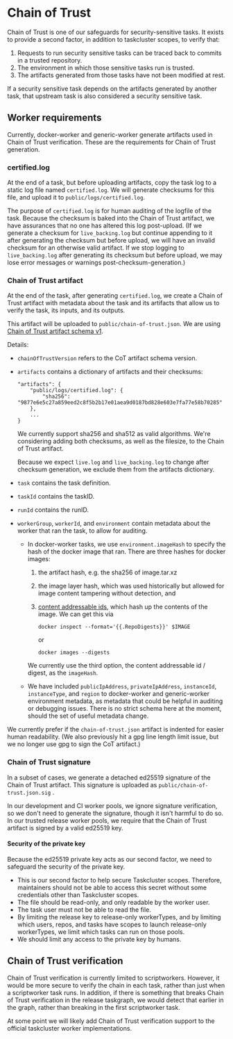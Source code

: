 # Chain of Trust

Chain of Trust is one of our safeguards for security-sensitive tasks. It exists to provide a second factor, in addition to taskcluster scopes, to verify that:

1. Requests to run security sensitive tasks can be traced back to commits in a trusted repository.
2. The environment in which those sensitive tasks run is trusted.
3. The artifacts generated from those tasks have not been modified at rest.

If a security sensitive task depends on the artifacts generated by another task, that upstream task is also considered a security sensitive task.

## Worker requirements

Currently, docker-worker and generic-worker generate artifacts used in Chain of Trust verification. These are the requirements for Chain of Trust generation.

### certified.log

At the end of a task, but before uploading artifacts, copy the task log to a static log file named `certified.log`. We will generate checksums for this file, and upload it to `public/logs/certified.log`.

The purpose of `certified.log` is for human auditing of the logfile of the task. Because the checksum is baked into the Chain of Trust artifact, we have assurances that no one has altered this log post-upload. (If we generate a checksum for `live_backing.log` but continue appending to it after generating the checksum but before upload, we will have an invalid checksum for an otherwise valid artifact. If we stop logging to `live_backing.log` after generating its checksum but before upload, we may lose error messages or warnings post-checksum-generation.)

### Chain of Trust artifact

At the end of the task, after generating `certified.log`, we create a Chain of Trust artifact with metadata about the task and its artifacts that allow us to verify the task, its inputs, and its outputs.

This artifact will be uploaded to `public/chain-of-trust.json`. We are using  [Chain of Trust artifact schema v1](https://github.com/mozilla-releng/scriptworker/blob/master/scriptworker/data/cot_v1_schema.json).

Details:

- `chainOfTrustVersion` refers to the CoT artifact schema version.
- `artifacts` contains a dictionary of artifacts and their checksums:

    ```
    "artifacts": {
        "public/logs/certified.log": {
            "sha256": "9877e6e5c27a859eed2c8f5b2b17e01aea9d0187bd828e603e7fa77e58b70285"
        },
        ...
    }
    ```

    We currently support sha256 and sha512 as valid algorithms. We're considering adding both checksums, as well as the filesize, to the Chain of Trust artifact.

    Because we expect `live.log` and `live_backing.log` to change after checksum generation, we exclude them from the artifacts dictionary.

- `task` contains the task definition.
- `taskId` contains the taskID.
- `runId` contains the runID.
- `workerGroup`, `workerId`, and `environment` contain metadata about the worker that ran the task, to allow for auditing.

    - In docker-worker tasks, we use `environment.imageHash` to specify the hash of the docker image that ran. There are three hashes for docker images:

        1. the artifact hash, e.g. the sha256 of image.tar.xz
        2. the image layer hash, which was used historically but allowed for image content tampering without detection, and
        3. [content addressable ids](https://windsock.io/explaining-docker-image-ids/), which hash up the contents of the image. We can get this via

            `docker inspect --format='{{.RepoDigests}}' $IMAGE`
            
            or
            
            `docker images --digests`

        We currently use the third option, the content addressable id / digest, as the `imageHash`.

    - We have included `publicIpAddress`, `privateIpAddress`, `instanceId`, `instanceType`, and `region` to docker-worker and generic-worker environment metadata, as metadata that could be helpful in auditing or debugging issues. There is no strict schema here at the moment, should the set of useful metadata change.

We currently prefer if the `chain-of-trust.json` artifact is indented for easier human readability. (We also previously hit a gpg line length limit issue, but we no longer use gpg to sign the CoT artifact.)

### Chain of Trust signature

In a subset of cases, we generate a detached ed25519 signature of the Chain of Trust artifact. This signature is uploaded as `public/chain-of-trust.json.sig` .

In our development and CI worker pools, we ignore signature verification, so we don't need to generate the signature, though it isn't harmful to do so. In our trusted release worker pools, we require that the Chain of Trust artifact is signed by a valid ed25519 key.

#### Security of the private key

Because the ed25519 private key acts as our second factor, we need to safeguard the security of the private key.

- This is our second factor to help secure Taskcluster scopes. Therefore, maintainers should not be able to access this secret without some credentials other than Taskcluster scopes.
- The file should be read-only, and only readable by the worker user.
- The task user must not be able to read the file.
- By limiting the release key to release-only workerTypes, and by limiting which users, repos, and tasks have scopes to launch release-only workerTypes, we limit which tasks can run on those pools.
- We should limit any access to the private key by humans.

## Chain of Trust verification

Chain of Trust verification is currently limited to scriptworkers. However, it would be more secure to verify the chain in each task, rather than just when a scriptworker task runs. In addition, if there is something that breaks Chain of Trust verification in the release taskgraph, we would detect that earlier in the graph, rather than breaking in the first scriptworker task.

At some point we will likely add Chain of Trust verification support to the official taskcluster worker implementations.
